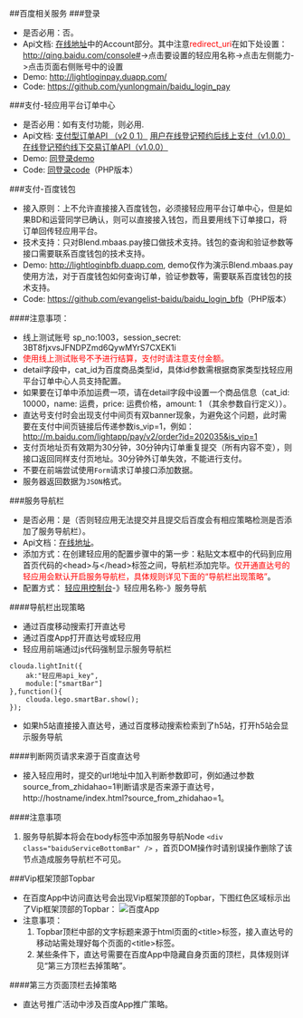 ##百度相关服务
###登录
* 是否必用：否。
* Api文档: [在线地址](http://cloudaplus.duapp.com/blendapi/cloud/api_document)中的Account部分。其中注意<span style="color:red">redirect_uri</span>在如下处设置：
<http://qing.baidu.com/console#>->点击要设置的轻应用名称->点击左侧能力->点击页面右侧账号中的设置
* Demo: <http://lightloginpay.duapp.com/>
* Code: <https://github.com/yunlongmain/baidu_login_pay>
 
 
###支付-轻应用平台订单中心
* 是否必用：如有支付功能，则必用.
* Api文档: [支付型订单API （v2 0 1）](http://bcs.duapp.com/yldocument/%E6%94%AF%E4%BB%98%E5%9E%8B%E8%AE%A2%E5%8D%95API%20%EF%BC%88v2%200%201%EF%BC%89.docx) [用户在线登记预约后线上支付（v1.0.0）](http://bcs.duapp.com/yldocument/用户在线登记预约后线上支付（v1.0.0）.docx) [在线登记预约线下交易订单API（v1.0.0）](http://bcs.duapp.com/yldocument/%E5%9C%A8%E7%BA%BF%E7%99%BB%E8%AE%B0%E9%A2%84%E7%BA%A6%E7%BA%BF%E4%B8%8B%E4%BA%A4%E6%98%93%E8%AE%A2%E5%8D%95API%EF%BC%88v1.0.0%EF%BC%89.docx) 
* Demo: [同登录demo](http://lightloginpay.duapp.com/)
* Code: [同登录code](https://github.com/yunlongmain/baidu_login_pay)（PHP版本）
 
###支付-百度钱包
* 接入原则：上不允许直接接入百度钱包，必须接轻应用平台订单中心，但是如果BD和运营同学已确认，则可以直接接入钱包，而且要用线下订单接口，将订单回传轻应用平台。
* 技术支持：只对Blend.mbaas.pay接口做技术支持。钱包的查询和验证参数等接口需要联系百度钱包的技术支持。
* Demo: <http://lightloginbfb.duapp.com>, demo仅作为演示Blend.mbaas.pay使用方法，对于百度钱包如何查询订单，验证参数等，需要联系百度钱包的技术支持。
* Code: <https://github.com/evangelist-baidu/baidu_login_bfb>（PHP版本）
 
####注意事项：
* 线上测试账号 sp_no:1003，session_secret:
3BT8fjxvsJFNDPZmd6QywMYrS7CXEK1i
* <span style="color:red">使用线上测试账号不予进行结算，支付时请注意支付金额。</span>
* detail字段中，cat_id为百度商品类型id，具体id参数需根据商家类型找轻应用平台订单中心人员支持配置。
* 如果要在订单中添加运费一项，请在detail字段中设置一个商品信息（cat_id: 10000，name: 运费，price: 运费价格，amount: 1 （其余参数自行定义））。
* 直达号支付时会出现支付中间页有双banner现象，为避免这个问题，此时需要在支付中间页链接后传递参数is_vip=1，例如：http://m.baidu.com/lightapp/pay/v2/order?id=202035&is_vip=1
* 支付页地址页有效期为30分钟，30分钟内订单重复提交（所有内容不变），则接口返回同样支付页地址。30分钟外订单失效，不能进行支付。
* 不要在前端尝试使用``Form``请求订单接口添加数据。
* 服务器返回数据为``JSON``格式。
 
###服务导航栏
* 是否必用：是（否则轻应用无法提交并且提交后百度会有相应策略检测是否添加了服务导航栏）。
* Api文档：[在线地址](http://developer.baidu.com/wiki/index.php?title=docs/lightapp/service#API.E4.BD.BF.E7.94.A8.E6.8C.87.E5.8D.97)。
* 添加方式：在创建轻应用的配置步骤中的第一步：粘贴文本框中的代码到应用首页代码的\<head\>与\</head\>标签之间，导航栏添加完毕。<span style="color:red">仅开通直达号的轻应用会默认开启服务导航栏，具体规则详见下面的“导航栏出现策略”</span>。
* 配置方式：
  [轻应用控制台](http://qing.baidu.com/console)-》轻应用名称-》服务导航
  
 
####导航栏出现策略
* 通过百度移动搜索打开直达号
* 通过百度App打开直达号或轻应用
* 轻应用前端通过js代码强制显示服务导航栏
<pre><code>clouda.lightInit({   
    ak:"轻应用api_key",
    module:["smartBar"]
},function(){
    clouda.lego.smartBar.show();
});
</code></pre>
* 如果h5站直接接入直达号，通过百度移动搜索检索到了h5站，打开h5站会显示服务导航

####判断网页请求来源于百度直达号
* 接入轻应用时，提交的url地址中加入判断参数即可，例如通过参数source_from_zhidahao=1判断请求是否来源于直达号，http://hostname/index.html?source_from_zhidahao=1。
 
####注意事项
1. 服务导航脚本将会在body标签中添加服务导航Node ``<div class="baiduServiceBottomBar" />`` ，首页DOM操作时请别误操作删除了该节点造成服务导航栏不可见。
 
###Vip框架顶部Topbar
* 在百度App中访问直达号会出现Vip框架顶部的Topbar，下图红色区域标示出了Vip框架顶部的Topbar：
![百度App](http://bcs.duapp.com/yuanfile/IMG_0117%202.PNG?sign=MBO:8C5OzAemPVdRZ79gkhZMFKwU:3C2VRseKL/YmGHYe6efX7gm5bqM%3D&response-cache-control=private)
* 注意事项：
	1. Topbar顶栏中部的文字标题来源于html页面的\<title\>标签，接入直达号的移动站需处理好每个页面的\<title\>标签。
	2. 某些条件下，直达号需要在百度App中隐藏自身页面的顶栏，具体规则详见“第三方顶栏去掉策略”。
 
 
####第三方页面顶栏去掉策略
* 直达号推广活动中涉及百度App推广策略。
